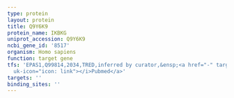 ```yaml
---
type: protein
layout: protein
title: Q9Y6K9
protein_name: IKBKG
uniprot_accession: Q9Y6K9
ncbi_gene_id: '8517'
organism: Homo sapiens
function: target gene
tfs: 'EPAS1,Q99814,2034,TRED,inferred by curator,&ensp;<a href="-" target="_blank"><i
  uk-icon="icon: link"></i>Pubmed</a>'
targets: ''
binding_sites: ''
---
```

